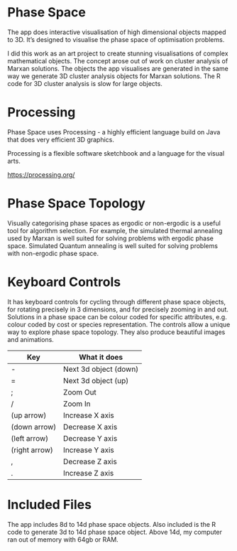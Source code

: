 # Phase Space

The app does interactive visualisation of high dimensional objects mapped to 3D. It’s designed to visualise the phase space of optimisation problems.

I did this work as an art project to create stunning visualisations of complex mathematical objects. The concept arose out of work on cluster analysis of Marxan solutions. The objects the app visualises are generated in the same way we generate 3D cluster analysis objects for Marxan solutions. The R code for 3D cluster analysis is slow for large objects.

# Processing

Phase Space uses Processing - a highly efficient language build on Java that does very efficient 3D graphics.

Processing is a flexible software sketchbook and a language for the visual arts.

https://processing.org/

# Phase Space Topology

Visually categorising phase spaces as ergodic or non-ergodic is a useful tool for algorithm selection. For example, the simulated thermal annealing used by Marxan is well suited for solving problems with ergodic phase space. Simulated Quantum annealing is well suited for solving problems with non-ergodic phase space.

# Keyboard Controls

It has keyboard controls for cycling through different phase space objects, for rotating precisely in 3 dimensions, and for precisely zooming in and out. Solutions in a phase space can be colour coded for specific attributes, e.g. colour coded by cost or species representation. The controls allow a unique way to explore phase space topology. They also produce beautiful images and animations.

|Key           | What it does         |
|--------------|----------------------|
|-             | Next 3d object (down)|
|=             | Next 3d object (up)  |
|;             | Zoom Out             |
|/             | Zoom In              |
|(up arrow)    | Increase X axis      |
|(down arrow)  | Decrease X axis      |
|(left arrow)  | Decrease Y axis      |
|(right arrow) | Increase Y axis      |
|,             | Decrease Z axis      |
|.             | Increase Z axis      |

# Included Files

The app includes 8d to 14d phase space objects. Also included is the R code to generate 3d to 14d phase space object. Above 14d, my computer ran out of memory with 64gb or RAM.
